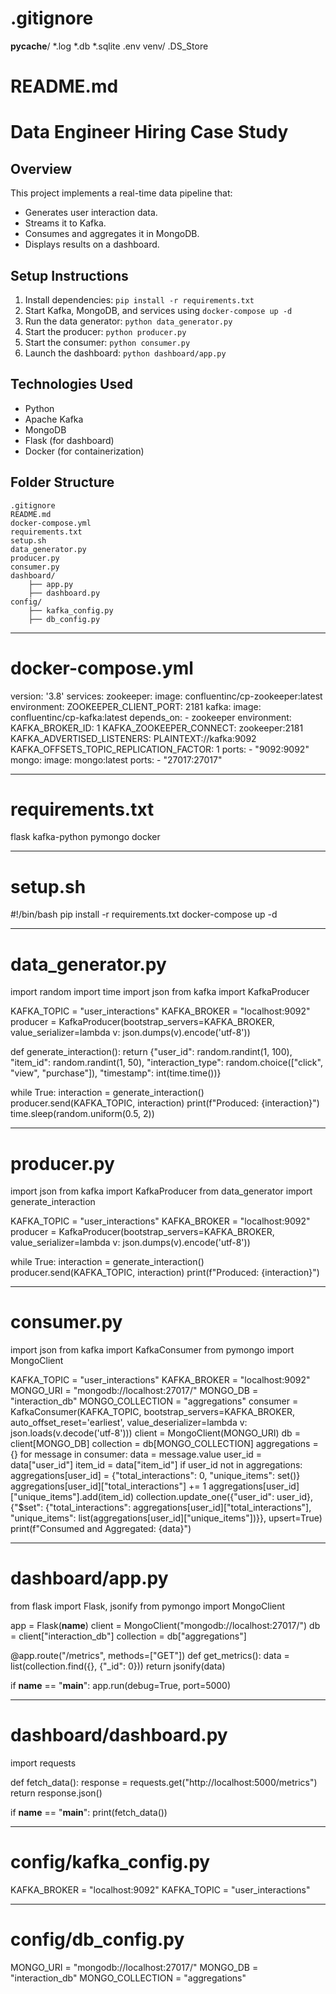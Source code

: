 # .gitignore
__pycache__/
*.log
*.db
*.sqlite
.env
venv/
.DS_Store

# README.md
# Data Engineer Hiring Case Study

## Overview
This project implements a real-time data pipeline that:
- Generates user interaction data.
- Streams it to Kafka.
- Consumes and aggregates it in MongoDB.
- Displays results on a dashboard.

## Setup Instructions
1. Install dependencies: `pip install -r requirements.txt`
2. Start Kafka, MongoDB, and services using `docker-compose up -d`
3. Run the data generator: `python data_generator.py`
4. Start the producer: `python producer.py`
5. Start the consumer: `python consumer.py`
6. Launch the dashboard: `python dashboard/app.py`

## Technologies Used
- Python
- Apache Kafka
- MongoDB
- Flask (for dashboard)
- Docker (for containerization)

## Folder Structure
```
.gitignore
README.md
docker-compose.yml
requirements.txt
setup.sh
data_generator.py
producer.py
consumer.py
dashboard/
    ├── app.py
    ├── dashboard.py
config/
    ├── kafka_config.py
    ├── db_config.py
```

---

# docker-compose.yml
version: '3.8'
services:
  zookeeper:
    image: confluentinc/cp-zookeeper:latest
    environment:
      ZOOKEEPER_CLIENT_PORT: 2181
  kafka:
    image: confluentinc/cp-kafka:latest
    depends_on:
      - zookeeper
    environment:
      KAFKA_BROKER_ID: 1
      KAFKA_ZOOKEEPER_CONNECT: zookeeper:2181
      KAFKA_ADVERTISED_LISTENERS: PLAINTEXT://kafka:9092
      KAFKA_OFFSETS_TOPIC_REPLICATION_FACTOR: 1
    ports:
      - "9092:9092"
  mongo:
    image: mongo:latest
    ports:
      - "27017:27017"

---

# requirements.txt
flask
kafka-python
pymongo
docker

---

# setup.sh
#!/bin/bash
pip install -r requirements.txt
docker-compose up -d

---

# data_generator.py
import random
import time
import json
from kafka import KafkaProducer

KAFKA_TOPIC = "user_interactions"
KAFKA_BROKER = "localhost:9092"
producer = KafkaProducer(bootstrap_servers=KAFKA_BROKER, value_serializer=lambda v: json.dumps(v).encode('utf-8'))

def generate_interaction():
    return {"user_id": random.randint(1, 100), "item_id": random.randint(1, 50), "interaction_type": random.choice(["click", "view", "purchase"]), "timestamp": int(time.time())}

while True:
    interaction = generate_interaction()
    producer.send(KAFKA_TOPIC, interaction)
    print(f"Produced: {interaction}")
    time.sleep(random.uniform(0.5, 2))

---

# producer.py
import json
from kafka import KafkaProducer
from data_generator import generate_interaction

KAFKA_TOPIC = "user_interactions"
KAFKA_BROKER = "localhost:9092"
producer = KafkaProducer(bootstrap_servers=KAFKA_BROKER, value_serializer=lambda v: json.dumps(v).encode('utf-8'))

while True:
    interaction = generate_interaction()
    producer.send(KAFKA_TOPIC, interaction)
    print(f"Produced: {interaction}")

---

# consumer.py
import json
from kafka import KafkaConsumer
from pymongo import MongoClient

KAFKA_TOPIC = "user_interactions"
KAFKA_BROKER = "localhost:9092"
MONGO_URI = "mongodb://localhost:27017/"
MONGO_DB = "interaction_db"
MONGO_COLLECTION = "aggregations"
consumer = KafkaConsumer(KAFKA_TOPIC, bootstrap_servers=KAFKA_BROKER, auto_offset_reset='earliest', value_deserializer=lambda v: json.loads(v.decode('utf-8')))
client = MongoClient(MONGO_URI)
db = client[MONGO_DB]
collection = db[MONGO_COLLECTION]
aggregations = {}
for message in consumer:
    data = message.value
    user_id = data["user_id"]
    item_id = data["item_id"]
    if user_id not in aggregations:
        aggregations[user_id] = {"total_interactions": 0, "unique_items": set()}
    aggregations[user_id]["total_interactions"] += 1
    aggregations[user_id]["unique_items"].add(item_id)
    collection.update_one({"user_id": user_id}, {"$set": {"total_interactions": aggregations[user_id]["total_interactions"], "unique_items": list(aggregations[user_id]["unique_items"])}}, upsert=True)
    print(f"Consumed and Aggregated: {data}")

---

# dashboard/app.py
from flask import Flask, jsonify
from pymongo import MongoClient

app = Flask(__name__)
client = MongoClient("mongodb://localhost:27017/")
db = client["interaction_db"]
collection = db["aggregations"]

@app.route("/metrics", methods=["GET"])
def get_metrics():
    data = list(collection.find({}, {"_id": 0}))
    return jsonify(data)

if __name__ == "__main__":
    app.run(debug=True, port=5000)

---

# dashboard/dashboard.py
import requests

def fetch_data():
    response = requests.get("http://localhost:5000/metrics")
    return response.json()

if __name__ == "__main__":
    print(fetch_data())

---

# config/kafka_config.py
KAFKA_BROKER = "localhost:9092"
KAFKA_TOPIC = "user_interactions"

---

# config/db_config.py
MONGO_URI = "mongodb://localhost:27017/"
MONGO_DB = "interaction_db"
MONGO_COLLECTION = "aggregations"